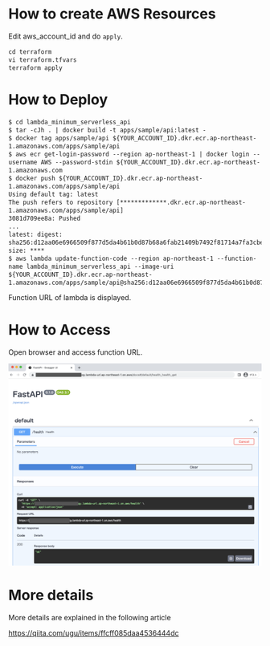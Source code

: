 # How to create AWS Resources
Edit aws_account_id and do `apply`.
```shell
cd terraform
vi terraform.tfvars
terraform apply
```

# How to Deploy
```shell
$ cd lambda_minimum_serverless_api
$ tar -cJh . | docker build -t apps/sample/api:latest -
$ docker tag apps/sample/api ${YOUR_ACCOUNT_ID}.dkr.ecr.ap-northeast-1.amazonaws.com/apps/sample/api
$ aws ecr get-login-password --region ap-northeast-1 | docker login --username AWS --password-stdin ${YOUR_ACCOUNT_ID}.dkr.ecr.ap-northeast-1.amazonaws.com
$ docker push ${YOUR_ACCOUNT_ID}.dkr.ecr.ap-northeast-1.amazonaws.com/apps/sample/api
Using default tag: latest
The push refers to repository [*************.dkr.ecr.ap-northeast-1.amazonaws.com/apps/sample/api]
3081d709ee8a: Pushed
...
latest: digest: sha256:d12aa06e6966509f877d5da4b61b0d87b68a6fab21409b7492f81714a7fa3cbe size: ****
$ aws lambda update-function-code --region ap-northeast-1 --function-name lambda_minimum_serverless_api --image-uri ${YOUR_ACCOUNT_ID}.dkr.ecr.ap-northeast-1.amazonaws.com/apps/sample/api@sha256:d12aa06e6966509f877d5da4b61b0d87b68a6fab21409b7492f81714a7fa3cbe
```

Function URL of lambda is displayed.

# How to Access
Open browser and access function URL.

![SwaggerUI](./capcap.png)

# More details
More details are explained in the following article

https://qiita.com/ugu/items/ffcff085daa4536444dc
